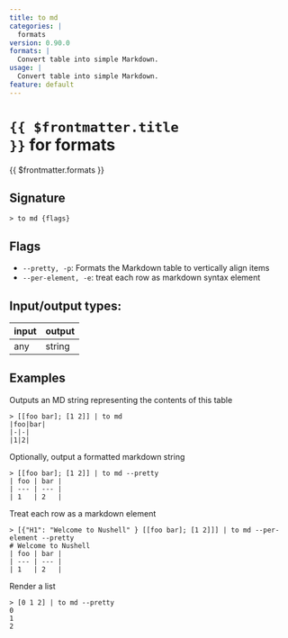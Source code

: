```yaml
---
title: to md
categories: |
  formats
version: 0.90.0
formats: |
  Convert table into simple Markdown.
usage: |
  Convert table into simple Markdown.
feature: default
---
```


<!-- This file is automatically generated. Please edit the command in https://github.com/nushell/nushell instead. -->

# <code>{{ $frontmatter.title }}</code> for formats

<div class='command-title'>{{ $frontmatter.formats }}</div>

## Signature

`> to md {flags} `

## Flags

- `--pretty, -p`: Formats the Markdown table to vertically align items
- `--per-element, -e`: treat each row as markdown syntax element

## Input/output types:

| input | output |
| ----- | ------ |
| any   | string |

## Examples

Outputs an MD string representing the contents of this table

```nu
> [[foo bar]; [1 2]] | to md
|foo|bar|
|-|-|
|1|2|

```

Optionally, output a formatted markdown string

```nu
> [[foo bar]; [1 2]] | to md --pretty
| foo | bar |
| --- | --- |
| 1   | 2   |

```

Treat each row as a markdown element

```nu
> [{"H1": "Welcome to Nushell" } [[foo bar]; [1 2]]] | to md --per-element --pretty
# Welcome to Nushell
| foo | bar |
| --- | --- |
| 1   | 2   |
```

Render a list

```nu
> [0 1 2] | to md --pretty
0
1
2
```
